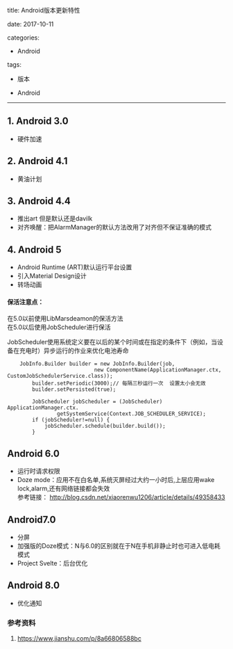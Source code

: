 title: Android版本更新特性 	    
date: 2017-10-11         
categories:            
   
    
- Android           
  
tags:           
    
   
- 版本        
  
- Android        
    

           
---



## 1. Android 3.0 
* 硬件加速  

## 2. Android 4.1 
* 黄油计划

## 3. Android 4.4  
* 推出art 但是默认还是davilk
* 对齐唤醒：把AlarmManager的默认方法改用了对齐但不保证准确的模式

## 4. Android 5  
* Android Runtime (ART)默认运行平台设置  
* 引入Material Design设计
* 转场动画  

#### 保活注意点： 
在5.0以前使用LibMarsdeamon的保活方法   
在5.0以后使用JobScheduler进行保活   

JobScheduler使用系统定义要在以后的某个时间或在指定的条件下（例如，当设备在充电时）异步运行的作业来优化电池寿命    

		JobInfo.Builder builder = new JobInfo.Builder(job,
		                        new ComponentName(ApplicationManager.ctx, CustomJobSchedulerService.class));
		    builder.setPeriodic(3000);// 每隔三秒运行一次  设置太小会无效
		    builder.setPersisted(true);

		    JobScheduler jobScheduler = (JobScheduler) ApplicationManager.ctx.
		            getSystemService(Context.JOB_SCHEDULER_SERVICE);
		    if (jobScheduler!=null) {
		        jobScheduler.schedule(builder.build());
		    }


## Android 6.0
* 运行时请求权限
* Doze mode：应用不在白名单,系统灭屏经过大约一小时后,上层应用wake lock,alarm,还有网络链接都会失效       
参考链接： http://blog.csdn.net/xiaorenwu1206/article/details/49358433  

## Android7.0
* 分屏
* 加强版的Doze模式：N与6.0的区别就在于N在手机非静止时也可进入低电耗模式  
* Project Svelte：后台优化

## Android 8.0  
* 优化通知

### 参考资料  
1. https://www.jianshu.com/p/8a66806588bc
